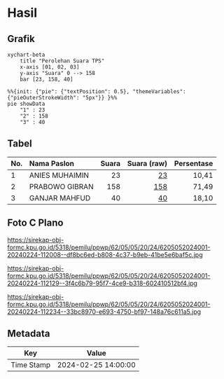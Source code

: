 # Hasil

## Grafik

```mermaid
xychart-beta
    title "Perolehan Suara TPS"
    x-axis [01, 02, 03]
    y-axis "Suara" 0 --> 158
    bar [23, 158, 40]
```

```mermaid
%%{init: {"pie": {"textPosition": 0.5}, "themeVariables": {"pieOuterStrokeWidth": "5px"}} }%%
pie showData
    "1" : 23
    "2" : 158
    "3" : 40
```

## Tabel

| No. | Nama Paslon    | Suara | Suara (raw) | Persentase |
|:--- |:-------------- | -----:| -----------:| ----------:|
| 1   | ANIES MUHAIMIN | 23    | [23][p-1]   | 10,41      |
| 2   | PRABOWO GIBRAN | 158   | [158][p-2]  | 71,49      |
| 3   | GANJAR MAHFUD  | 40    | [40][p-3]   | 18,10      |


[p-1]: https://github.com/gigit-pemilu/pemilu-2024-62-kalimantan-tengah/blob/main/pilpres/hitung-suara/sub/62-kalimantan-tengah/sub/05-barito-utara/sub/05-teweh-tengah/sub/2024-beringin-raya/sub/001-tps/sub/paslon-1.txt
[p-2]: https://github.com/gigit-pemilu/pemilu-2024-62-kalimantan-tengah/blob/main/pilpres/hitung-suara/sub/62-kalimantan-tengah/sub/05-barito-utara/sub/05-teweh-tengah/sub/2024-beringin-raya/sub/001-tps/sub/paslon-2.txt
[p-3]: https://github.com/gigit-pemilu/pemilu-2024-62-kalimantan-tengah/blob/main/pilpres/hitung-suara/sub/62-kalimantan-tengah/sub/05-barito-utara/sub/05-teweh-tengah/sub/2024-beringin-raya/sub/001-tps/sub/paslon-3.txt

## Foto C Plano

https://sirekap-obj-formc.kpu.go.id/5318/pemilu/ppwp/62/05/05/20/24/6205052024001-20240224-112008--df8bc6ed-b808-4c37-b9eb-41be5e6baf5c.jpg

https://sirekap-obj-formc.kpu.go.id/5318/pemilu/ppwp/62/05/05/20/24/6205052024001-20240224-112129--3f4c6b79-95f7-4ce9-b318-602410512bf4.jpg

https://sirekap-obj-formc.kpu.go.id/5318/pemilu/ppwp/62/05/05/20/24/6205052024001-20240224-112234--33bc8970-e693-4750-bf97-148a76c611a5.jpg


## Metadata

| Key        | Value               |
| ---------- | ------------------- |
| Time Stamp | 2024-02-25 14:00:00 |




